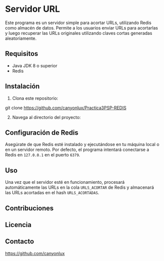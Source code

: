 # Servidor URL

Este programa es un servidor simple para acortar URLs, utilizando Redis como almacén de datos. Permite a los usuarios enviar URLs para acortarlas y luego recuperar las URLs originales utilizando claves cortas generadas aleatoriamente.

## Requisitos

- Java JDK 8 o superior
- Redis

## Instalación

1. Clona este repositorio: 

git clone https://github.com/canyonlux/Practica3PSP-REDIS


2. Navega al directorio del proyecto:



## Configuración de Redis

Asegúrate de que Redis esté instalado y ejecutándose en tu máquina local o en un servidor remoto. Por defecto, el programa intentará conectarse a Redis en `127.0.0.1` en el puerto `6379`.



## Uso

Una vez que el servidor esté en funcionamiento, procesará automáticamente las URLs en la cola `URLS_ACORTAR` de Redis y almacenará las URLs acortadas en el hash `URLS_ACORTADAS`.

## Contribuciones


## Licencia



## Contacto

https://github.com/canyonlux
